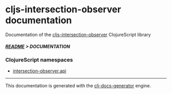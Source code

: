 
# cljs-intersection-observer documentation

Documentation of the [cljs-intersection-observer](https://github.com/bithandshake/cljs-intersection-observer) ClojureScript library

##### [README](../README.md) > DOCUMENTATION

### ClojureScript namespaces

* [intersection-observer.api](cljs/intersection-observer/API.md)

---

This documentation is generated with the [clj-docs-generator](https://github.com/bithandshake/clj-docs-generator) engine.

